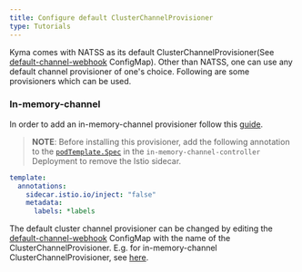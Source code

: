 ```yaml
---
title: Configure default ClusterChannelProvisioner
type: Tutorials
---
```


Kyma comes with NATSS as its default ClusterChannelProvisioner(See [default-channel-webhook](../../resources/knative-eventing/charts/knative-eventing/templates/eventing.yaml) ConfigMap). Other than NATSS, one can use any default channel provisioner of one's choice. Following are some provisioners which can be used.

### In-memory-channel
In order to add an in-memory-channel provisioner follow this [guide](https://github.com/knative/eventing/tree/master/config/provisioners/in-memory-channel).

> **NOTE**: Before installing this provisioner, add the following annotation to the [`podTemplate.Spec`](https://github.com/knative/eventing/blob/master/config/provisioners/in-memory-channel/in-memory-channel.yaml#L107) in the `in-memory-channel-controller` Deployment to remove the Istio sidecar.

```yaml
template:
  annotations:
    sidecar.istio.io/inject: "false"
    metadata:
      labels: *labels
```

The default cluster channel provisioner can be changed by editing the [default-channel-webhook](../../resources/knative-eventing/charts/knative-eventing/templates/eventing.yaml) ConfigMap with the name of the ClusterChannelProvisioner. E.g. for in-memory-channel ClusterChannelProvisioner, see [here](https://github.com/knative/eventing/blob/master/config/400-default-channel-config.yaml).
